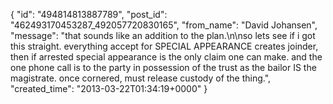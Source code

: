  {
   "id": "494814813887789",
   "post_id": "462493170453287_492057720830165",
   "from_name": "David Johansen",
   "message": "that sounds like an addition to the plan.\n\nso lets see if i got this straight. everything accept for SPECIAL APPEARANCE creates joinder, then if arrested special appearance is the only claim one can make. and the one phone call is to the party in possession of the trust as the bailor IS the magistrate. once cornered, must release custody of the thing.",
   "created_time": "2013-03-22T01:34:19+0000"
 }
